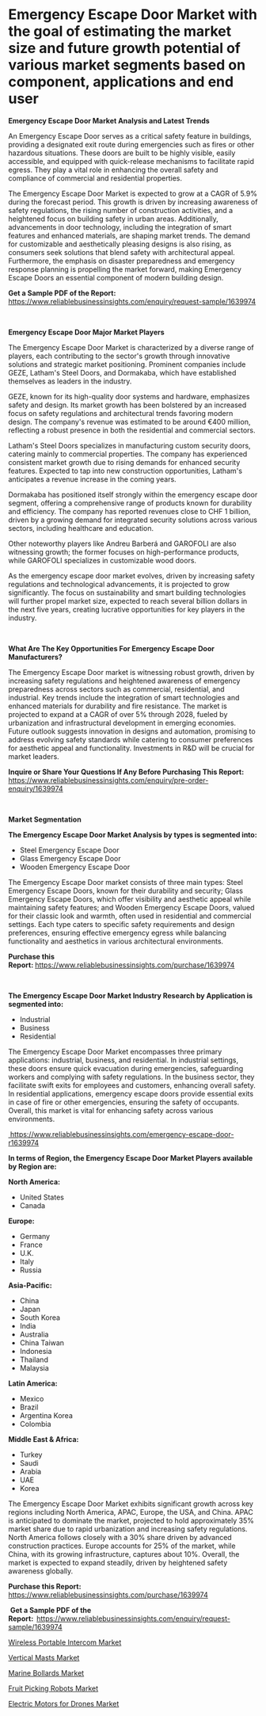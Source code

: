<p><h1>Emergency Escape Door Market with the goal of estimating the market size and future growth potential of various market segments based on component, applications and end user</h1></p><p><strong>Emergency Escape Door Market Analysis and Latest Trends</strong></p>
<p><p>An Emergency Escape Door serves as a critical safety feature in buildings, providing a designated exit route during emergencies such as fires or other hazardous situations. These doors are built to be highly visible, easily accessible, and equipped with quick-release mechanisms to facilitate rapid egress. They play a vital role in enhancing the overall safety and compliance of commercial and residential properties.</p><p>The Emergency Escape Door Market is expected to grow at a CAGR of 5.9% during the forecast period. This growth is driven by increasing awareness of safety regulations, the rising number of construction activities, and a heightened focus on building safety in urban areas. Additionally, advancements in door technology, including the integration of smart features and enhanced materials, are shaping market trends. The demand for customizable and aesthetically pleasing designs is also rising, as consumers seek solutions that blend safety with architectural appeal. Furthermore, the emphasis on disaster preparedness and emergency response planning is propelling the market forward, making Emergency Escape Doors an essential component of modern building design.</p></p>
<p><strong>Get a Sample PDF of the Report:&nbsp;</strong> <a href="https://www.reliablebusinessinsights.com/enquiry/request-sample/1639974?utm_campaign=60&utm_medium=2&utm_source=Github&utm_content=ia&utm_term=11042025&utm_id=emergency-escape-door">https://www.reliablebusinessinsights.com/enquiry/request-sample/1639974</a></p>
<p>&nbsp;</p>
<p><strong>Emergency Escape Door Major Market Players</strong></p>
<p><p>The Emergency Escape Door Market is characterized by a diverse range of players, each contributing to the sector's growth through innovative solutions and strategic market positioning. Prominent companies include GEZE, Latham's Steel Doors, and Dormakaba, which have established themselves as leaders in the industry.</p><p>GEZE, known for its high-quality door systems and hardware, emphasizes safety and design. Its market growth has been bolstered by an increased focus on safety regulations and architectural trends favoring modern design. The company's revenue was estimated to be around €400 million, reflecting a robust presence in both the residential and commercial sectors.</p><p>Latham's Steel Doors specializes in manufacturing custom security doors, catering mainly to commercial properties. The company has experienced consistent market growth due to rising demands for enhanced security features. Expected to tap into new construction opportunities, Latham's anticipates a revenue increase in the coming years.</p><p>Dormakaba has positioned itself strongly within the emergency escape door segment, offering a comprehensive range of products known for durability and efficiency. The company has reported revenues close to CHF 1 billion, driven by a growing demand for integrated security solutions across various sectors, including healthcare and education.</p><p>Other noteworthy players like Andreu Barberá and GAROFOLI are also witnessing growth; the former focuses on high-performance products, while GAROFOLI specializes in customizable wood doors. </p><p>As the emergency escape door market evolves, driven by increasing safety regulations and technological advancements, it is projected to grow significantly. The focus on sustainability and smart building technologies will further propel market size, expected to reach several billion dollars in the next five years, creating lucrative opportunities for key players in the industry.</p></p>
<p>&nbsp;</p>
<p><strong>What Are The Key Opportunities For Emergency Escape Door Manufacturers?</strong></p>
<p><p>The Emergency Escape Door market is witnessing robust growth, driven by increasing safety regulations and heightened awareness of emergency preparedness across sectors such as commercial, residential, and industrial. Key trends include the integration of smart technologies and enhanced materials for durability and fire resistance. The market is projected to expand at a CAGR of over 5% through 2028, fueled by urbanization and infrastructural development in emerging economies. Future outlook suggests innovation in designs and automation, promising to address evolving safety standards while catering to consumer preferences for aesthetic appeal and functionality. Investments in R&D will be crucial for market leaders.</p></p>
<p><strong>Inquire or Share Your Questions If Any Before Purchasing This Report:</strong> <a href="https://www.reliablebusinessinsights.com/enquiry/pre-order-enquiry/1639974?utm_campaign=60&utm_medium=2&utm_source=Github&utm_content=ia&utm_term=11042025&utm_id=emergency-escape-door">https://www.reliablebusinessinsights.com/enquiry/pre-order-enquiry/1639974</a></p>
<p>&nbsp;</p>
<p><strong>Market Segmentation</strong></p>
<p><strong>The Emergency Escape Door Market Analysis by types is segmented into:</strong></p>
<p><ul><li>Steel Emergency Escape Door</li><li>Glass Emergency Escape Door</li><li>Wooden Emergency Escape Door</li></ul></p>
<p><p>The Emergency Escape Door market consists of three main types: Steel Emergency Escape Doors, known for their durability and security; Glass Emergency Escape Doors, which offer visibility and aesthetic appeal while maintaining safety features; and Wooden Emergency Escape Doors, valued for their classic look and warmth, often used in residential and commercial settings. Each type caters to specific safety requirements and design preferences, ensuring effective emergency egress while balancing functionality and aesthetics in various architectural environments.</p></p>
<p><strong>Purchase this Report:&nbsp;</strong><a href="https://www.reliablebusinessinsights.com/purchase/1639974?utm_campaign=60&utm_medium=2&utm_source=Github&utm_content=ia&utm_term=11042025&utm_id=emergency-escape-door">https://www.reliablebusinessinsights.com/purchase/1639974</a></p>
<p>&nbsp;</p>
<p><strong>The Emergency Escape Door Market Industry Research by Application is segmented into:</strong></p>
<p><ul><li>Industrial</li><li>Business</li><li>Residential</li></ul></p>
<p><p>The Emergency Escape Door Market encompasses three primary applications: industrial, business, and residential. In industrial settings, these doors ensure quick evacuation during emergencies, safeguarding workers and complying with safety regulations. In the business sector, they facilitate swift exits for employees and customers, enhancing overall safety. In residential applications, emergency escape doors provide essential exits in case of fire or other emergencies, ensuring the safety of occupants. Overall, this market is vital for enhancing safety across various environments.</p></p>
<p><a href="https://www.reliablebusinessinsights.com/emergency-escape-door-r1639974?utm_campaign=60&utm_medium=2&utm_source=Github&utm_content=ia&utm_term=11042025&utm_id=emergency-escape-door">&nbsp;https://www.reliablebusinessinsights.com/emergency-escape-door-r1639974</a></p>
<p><strong>In terms of Region, the Emergency Escape Door Market Players available by Region are:</strong></p>
<p>
    <p> <strong> North America: </strong>
        <ul>
            <li>United States</li>
            <li>Canada</li>
        </ul>
        </p> 
    <p> <strong> Europe: </strong>
        <ul>
            <li>Germany</li>
            <li>France</li>
            <li>U.K.</li>
            <li>Italy</li>
            <li>Russia</li>
        </ul>
        </p> 
    <p> <strong> Asia-Pacific: </strong>
        <ul>
            <li>China</li>
            <li>Japan</li>
            <li>South Korea</li>
            <li>India</li>
            <li>Australia</li>
            <li>China Taiwan</li>
            <li>Indonesia</li>
            <li>Thailand</li>
            <li>Malaysia</li>
        </ul>
        </p> 
    <p> <strong> Latin America: </strong>
        <ul>
            <li>Mexico</li>
            <li>Brazil</li>
            <li>Argentina Korea</li>
            <li>Colombia</li>
        </ul>
        </p> 
    <p> <strong> Middle East & Africa: </strong>
        <ul>
            <li>Turkey</li>
            <li>Saudi</li>
            <li>Arabia</li>
            <li>UAE</li>
            <li>Korea</li>
        </ul>
    </p>
    </p>
<p><p>The Emergency Escape Door Market exhibits significant growth across key regions including North America, APAC, Europe, the USA, and China. APAC is anticipated to dominate the market, projected to hold approximately 35% market share due to rapid urbanization and increasing safety regulations. North America follows closely with a 30% share driven by advanced construction practices. Europe accounts for 25% of the market, while China, with its growing infrastructure, captures about 10%. Overall, the market is expected to expand steadily, driven by heightened safety awareness globally.</p></p>
<p><strong>Purchase this Report: </strong><a href="https://www.reliablebusinessinsights.com/purchase/1639974?utm_campaign=60&utm_medium=2&utm_source=Github&utm_content=ia&utm_term=11042025&utm_id=emergency-escape-door">https://www.reliablebusinessinsights.com/purchase/1639974</a></p>
<p>&nbsp;<strong>Get a Sample PDF of the Report:&nbsp;&nbsp;</strong><a href="https://www.reliablebusinessinsights.com/enquiry/request-sample/1639974?utm_campaign=60&utm_medium=2&utm_source=Github&utm_content=ia&utm_term=11042025&utm_id=emergency-escape-door">https://www.reliablebusinessinsights.com/enquiry/request-sample/1639974</a></p>
<p><strong></strong></p>
<p><p><a href="https://github.com/kolffmaris58/Market-Research-Report-List-1/blob/main/wireless-portable-intercom-market.md?utm_campaign=60&utm_medium=2&utm_source=Github&utm_content=ia&utm_term=11042025&utm_id=emergency-escape-door">Wireless Portable Intercom Market</a></p><p><a href="https://github.com/yepezkommakp/Market-Research-Report-List-1/blob/main/vertical-masts-market.md?utm_campaign=60&utm_medium=2&utm_source=Github&utm_content=ia&utm_term=11042025&utm_id=emergency-escape-door">Vertical Masts Market</a></p><p><a href="https://github.com/ijffseandy/Market-Research-Report-List-1/blob/main/marine-bollards-market.md?utm_campaign=60&utm_medium=2&utm_source=Github&utm_content=ia&utm_term=11042025&utm_id=emergency-escape-door">Marine Bollards Market</a></p><p><a href="https://github.com/sderolza/Market-Research-Report-List-1/blob/main/fruit-picking-robots-market.md?utm_campaign=60&utm_medium=2&utm_source=Github&utm_content=ia&utm_term=11042025&utm_id=emergency-escape-door">Fruit Picking Robots Market</a></p><p><a href="https://github.com/kryshaprilbb/Market-Research-Report-List-1/blob/main/electric-motors-for-drones-market.md?utm_campaign=60&utm_medium=2&utm_source=Github&utm_content=ia&utm_term=11042025&utm_id=emergency-escape-door">Electric Motors for Drones Market</a></p></p>